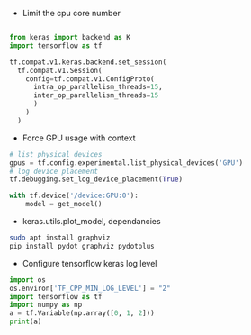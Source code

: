 - Limit the cpu core number
```python

from keras import backend as K
import tensorflow as tf

tf.compat.v1.keras.backend.set_session(
  tf.compat.v1.Session(
    config=tf.compat.v1.ConfigProto(
      intra_op_parallelism_threads=15, 
      inter_op_parallelism_threads=15
      )
    )
  )

```

- Force GPU usage with context
```python
# list physical devices
gpus = tf.config.experimental.list_physical_devices('GPU')
# log device placement
tf.debugging.set_log_device_placement(True)

with tf.device('/device:GPU:0'):
    model = get_model()
```

- keras.utils.plot_model, dependancies
```bash
sudo apt install graphviz
pip install pydot graphviz pydotplus
```

- Configure tensorflow keras log level
```python
import os
os.environ['TF_CPP_MIN_LOG_LEVEL'] = "2"
import tensorflow as tf
import numpy as np
a = tf.Variable(np.array([0, 1, 2]))
print(a)
```
